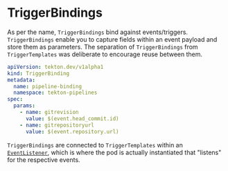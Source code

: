 # TriggerBindings
As per the name, `TriggerBindings` bind against events/triggers.
`TriggerBindings` enable you to capture fields within an event payload and store them as parameters. 
The separation of `TriggerBindings` from `TriggerTemplates` was deliberate to encourage reuse between them.

<!-- FILE: examples/triggerbindings/triggerbinding.yaml -->
```YAML
apiVersion: tekton.dev/v1alpha1
kind: TriggerBinding
metadata:
  name: pipeline-binding
  namespace: tekton-pipelines
spec:
  params:
    - name: gitrevision
      value: $(event.head_commit.id)
    - name: gitrepositoryurl
      value: $(event.repository.url)
```

`TriggerBindings` are connected to `TriggerTemplates` within an [`EventListener`](eventlisteners.md), which is where the pod is actually instantiated that "listens" for the respective events.
